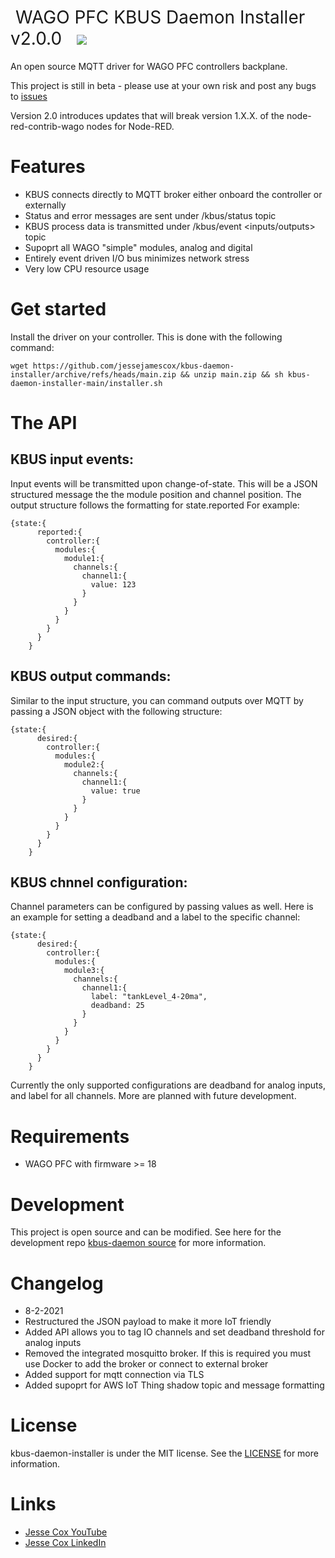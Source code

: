 <h1 style="font-weight:normal">
  &nbsp;WAGO PFC KBUS Daemon Installer v2.0.0 &nbsp;
  <a href="kbus-daemon gif"><img src=images/daemon-installer.gif></a>
</h1>

An open source MQTT driver for WAGO PFC controllers backplane.

This project is still in beta - please use at your own risk and post any bugs to [issues](https://github.com/jessejamescox/kbus-daemon-installer/issues)

Version 2.0 introduces updates that will break version 1.X.X. of the node-red-contrib-wago nodes for Node-RED.
<br>

# Features

- KBUS connects directly to MQTT broker either onboard the controller or externally
- Status and error messages are sent under <NodeID>/kbus/status topic
- KBUS process data is transmitted under <NodeID>/kbus/event <inputs/outputs> topic
- Supoprt all WAGO "simple" modules, analog and digital
- Entirely event driven I/O bus minimizes network stress
- Very low CPU resource usage

# Get started

Install the driver on your controller. This is done with the following command:

`wget https://github.com/jessejamescox/kbus-daemon-installer/archive/refs/heads/main.zip && unzip main.zip && sh kbus-daemon-installer-main/installer.sh`

# The API

## KBUS input events:

Input events will be transmitted upon change-of-state. This will be a JSON structured message the the module position and channel position. The output structure follows the formatting for state.reported For example:

```
{state:{
      reported:{
        controller:{
          modules:{
            module1:{
              channels:{
                channel1:{
                  value: 123
                }
              }
            }
          }
        }
      }
    }
```

## KBUS output commands:

Similar to the input structure, you can command outputs over MQTT by passing a JSON object with the following structure:

```
{state:{
      desired:{
        controller:{
          modules:{
            module2:{
              channels:{
                channel1:{
                  value: true
                }
              }
            }
          }
        }
      }
    }
```

## KBUS chnnel configuration:

Channel parameters can be configured by passing values as well.  Here is an example for setting a deadband and a label to the specific channel:

```
{state:{
      desired:{
        controller:{
          modules:{
            module3:{
              channels:{
                channel1:{
                  label: "tankLevel_4-20ma",
                  deadband: 25
                }
              }
            }
          }
        }
      }
    }
```

Currently the only supported configurations are deadband for analog inputs, and label for all channels.   More are planned with future development.

# Requirements

- WAGO PFC with firmware >= 18

# Development

This project is open source and can be modified. See here for the development repo [kbus-daemon source](https://github.com/jessejamescox/wago-kbus-daemon) for more information.

# Changelog

- 8-2-2021
- Restructured the JSON payload to make it more IoT friendly
- Added API allows you to tag IO channels and set deadband threshold for analog inputs
- Removed the integrated mosquitto broker. If this is required you must use Docker to add the broker or connect to external broker
- Added support for mqtt connection via TLS
- Added supoprt for AWS IoT Thing shadow topic and message formatting

# License

kbus-daemon-installer is under the MIT license. See the [LICENSE](https://github.com/jessejamescox/kbus-daemon-installer/blob/main/LICENSE.md) for more information.

# Links

- [Jesse Cox YouTube](https://www.youtube.com/channel/UCXEwdiyGgzVDJD48f7rWOAw)
- [Jesse Cox LinkedIn](https://www.linkedin.com/in/jesse-cox-90535110/)

```

```
